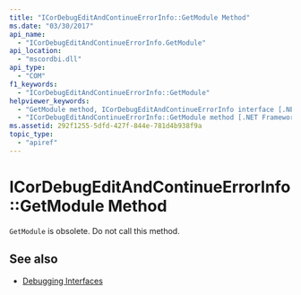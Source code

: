 ```yaml
---
title: "ICorDebugEditAndContinueErrorInfo::GetModule Method"
ms.date: "03/30/2017"
api_name: 
  - "ICorDebugEditAndContinueErrorInfo.GetModule"
api_location: 
  - "mscordbi.dll"
api_type: 
  - "COM"
f1_keywords: 
  - "ICorDebugEditAndContinueErrorInfo::GetModule"
helpviewer_keywords: 
  - "GetModule method, ICorDebugEditAndContinueErrorInfo interface [.NET Framework debugging]"
  - "ICorDebugEditAndContinueErrorInfo::GetModule method [.NET Framework debugging]"
ms.assetid: 292f1255-5dfd-427f-844e-781d4b938f9a
topic_type: 
  - "apiref"
---
```

# ICorDebugEditAndContinueErrorInfo::GetModule Method

`GetModule` is obsolete. Do not call this method.  
  
## See also

- [Debugging Interfaces](debugging-interfaces.md)
